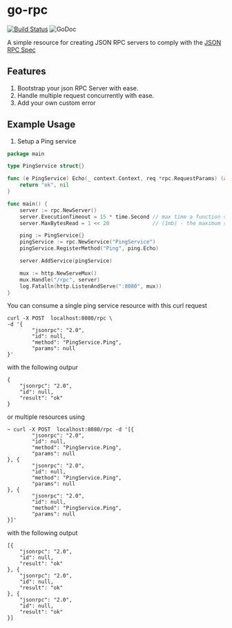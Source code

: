 # go-rpc

[![Build Status](https://github.com/bubunyo/go-rpc/workflows/test-unit/badge.svg)](https://github.com/bubunyo/go-rpc/actions?query=branch%3Amaster+workflow%3Atest-unit)
![GoDoc](https://godoc.org/github.com/bubunyo/go-rpc?status.svg)

A simple resource for creating JSON RPC servers to comply with
the [JSON RPC Spec](https://www.jsonrpc.org/specification)

## Features

1. Bootstrap your json RPC Server with ease.
2. Handle multiple request concurrently with ease.
3. Add your own custom error

## Example Usage

1. Setup a Ping service

```go
package main

type PingService struct{}

func (e PingService) Echo(_ context.Context, req *rpc.RequestParams) (any, error) {
	return "ok", nil
}

func main() {
	server := rpc.NewServer()
	server.ExecutionTimeout = 15 * time.Second // max time a function should execute for.
	server.MaxBytesRead = 1 << 20              // (1mb) - the maximum size of the total request payload

	ping := PingService{}
	pingService := rpc.NewService("PingService")
	pingService.RegisterMethod("Ping", ping.Echo)

	server.AddService(pingService)

	mux := http.NewServeMux()
	mux.Handle("/rpc", server)
	log.Fatalln(http.ListenAndServe(":8080", mux))
}
```

You can consume a single ping service resource with this curl request

```shell
curl -X POST  localhost:8080/rpc \
-d '{
        "jsonrpc": "2.0",
        "id": null,
        "method": "PingService.Ping",
        "params": null
}'
```
with the following outpur
```shell
{
	"jsonrpc": "2.0",
	"id": null,
	"result": "ok"
}

```

or multiple resources using 
```shell
~ curl -X POST  localhost:8080/rpc -d '[{
        "jsonrpc": "2.0",
        "id": null,
        "method": "PingService.Ping",
        "params": null
}, {
        "jsonrpc": "2.0",
        "id": null,
        "method": "PingService.Ping",
        "params": null
}, {
        "jsonrpc": "2.0",
        "id": null,
        "method": "PingService.Ping",
        "params": null
}]'
```
with the following output 
```shell
[{
	"jsonrpc": "2.0",
	"id": null,
	"result": "ok"
}, {
	"jsonrpc": "2.0",
	"id": null,
	"result": "ok"
}, {
	"jsonrpc": "2.0",
	"id": null,
	"result": "ok"
}]
```
